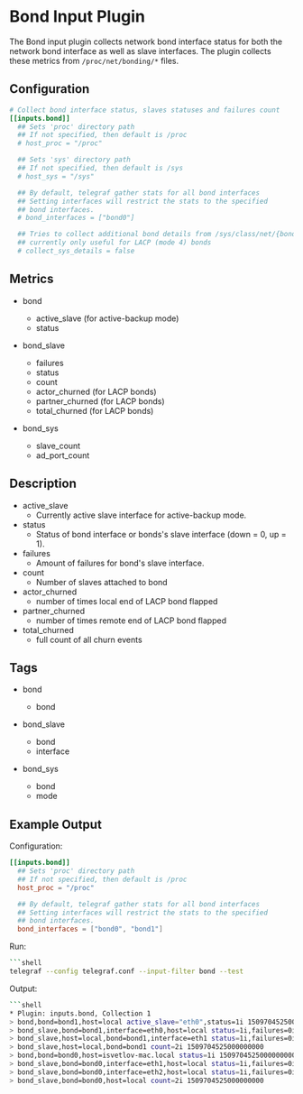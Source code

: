 # Bond Input Plugin

The Bond input plugin collects network bond interface status for both the
network bond interface as well as slave interfaces.
The plugin collects these metrics from `/proc/net/bonding/*` files.

## Configuration

```toml
# Collect bond interface status, slaves statuses and failures count
[[inputs.bond]]
  ## Sets 'proc' directory path
  ## If not specified, then default is /proc
  # host_proc = "/proc"

  ## Sets 'sys' directory path
  ## If not specified, then default is /sys
  # host_sys = "/sys"

  ## By default, telegraf gather stats for all bond interfaces
  ## Setting interfaces will restrict the stats to the specified
  ## bond interfaces.
  # bond_interfaces = ["bond0"]

  ## Tries to collect additional bond details from /sys/class/net/{bond}
  ## currently only useful for LACP (mode 4) bonds
  # collect_sys_details = false
```

## Metrics

- bond
  - active_slave (for active-backup mode)
  - status

- bond_slave
  - failures
  - status
  - count
  - actor_churned (for LACP bonds)
  - partner_churned (for LACP bonds)
  - total_churned (for LACP bonds)

- bond_sys
  - slave_count
  - ad_port_count

## Description

- active_slave
  - Currently active slave interface for active-backup mode.
- status
  - Status of bond interface or bonds's slave interface (down = 0, up = 1).
- failures
  - Amount of failures for bond's slave interface.
- count
  - Number of slaves attached to bond
- actor_churned
  - number of times local end of LACP bond flapped
- partner_churned
  - number of times remote end of LACP bond flapped
- total_churned
  - full count of all churn events

## Tags

- bond
  - bond

- bond_slave
  - bond
  - interface

- bond_sys
  - bond
  - mode

## Example Output

Configuration:

```toml
[[inputs.bond]]
  ## Sets 'proc' directory path
  ## If not specified, then default is /proc
  host_proc = "/proc"

  ## By default, telegraf gather stats for all bond interfaces
  ## Setting interfaces will restrict the stats to the specified
  ## bond interfaces.
  bond_interfaces = ["bond0", "bond1"]
```

Run:

```bash
```shell
telegraf --config telegraf.conf --input-filter bond --test
```

Output:

```bash
```shell
* Plugin: inputs.bond, Collection 1
> bond,bond=bond1,host=local active_slave="eth0",status=1i 1509704525000000000
> bond_slave,bond=bond1,interface=eth0,host=local status=1i,failures=0i 1509704525000000000
> bond_slave,host=local,bond=bond1,interface=eth1 status=1i,failures=0i 1509704525000000000
> bond_slave,host=local,bond=bond1 count=2i 1509704525000000000
> bond,bond=bond0,host=isvetlov-mac.local status=1i 1509704525000000000
> bond_slave,bond=bond0,interface=eth1,host=local status=1i,failures=0i 1509704525000000000
> bond_slave,bond=bond0,interface=eth2,host=local status=1i,failures=0i 1509704525000000000
> bond_slave,bond=bond0,host=local count=2i 1509704525000000000
```
